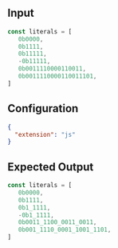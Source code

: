 
## Input
```javascript input
const literals = [
   0b0000,
   0b1111,
   0b11111,
   -0b11111,
   0b0011110000110011,
   0b0011110000110011101,
]
```

## Configuration
```json configuration
{
  "extension": "js"
}
```

## Expected Output
```javascript expected output
const literals = [
   0b0000,
   0b1111,
   0b1_1111,
   -0b1_1111,
   0b0011_1100_0011_0011,
   0b001_1110_0001_1001_1101,
]
```
